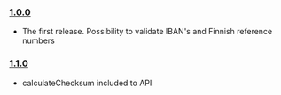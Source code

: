 ### [1.0.0](https://github.com/vkomulai/finnish-business-utils/releases/tag/v1.0.0)

- The first release. Possibility to validate IBAN's and Finnish reference numbers

### [1.1.0](https://github.com/vkomulai/finnish-business-utils/releases/tag/v1.1.0)

- calculateChecksum included to API
